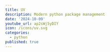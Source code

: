 ```yaml
---
title: UV
description: Modern python package management
date: '2024-10-09'
youtube_url: ap2sWj5yDIY
icon: /icons/uv.svg
categories:
  - python
published: true
---
```

